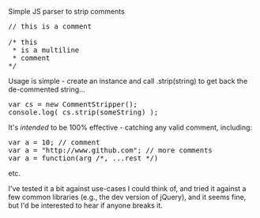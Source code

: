Simple JS parser to strip comments

<pre>
// this is a comment

/* this
 * is a multiline
 * comment
*/
</pre>

Usage is simple - create an instance and call .strip(string) to get back the de-commented string...

<pre>var cs = new CommentStripper();
console.log( cs.strip(someString) );</pre>

It's *intended* to be 100% effective - catching any valid comment, including:

<pre>var a = 10; // comment
var a = "http://www.github.com"; // more comments
var a = function(arg /*, ...rest */)</pre>

etc.

I've tested it a bit against use-cases I could think of, and tried it against a few common libraries (e.g., the dev version of jQuery), and it seems fine, but I'd be interested to hear if anyone breaks it.
